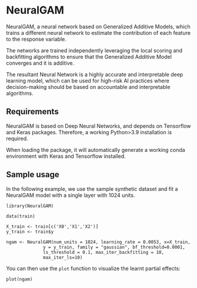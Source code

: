 # NeuralGAM

NeuralGAM, a neural network based on Generalized Additive Models, which trains a different neural network to estimate the contribution of each feature to the response variable. 

The networks are trained independently leveraging the local scoring and backfitting algorithms to ensure that the Generalized Additive Model converges and it is additive. 

The resultant Neural Network is a highly accurate and interpretable deep learning model, which can be used for high-risk AI practices where decision-making should be based on accountable and interpretable algorithms. 
            
## Requirements

NeuralGAM is based on Deep Neural Networks, and depends on Tensorflow and Keras packages. Therefore, a working Python>3.9 installation is required.

When loading the package, it will automatically generate a working conda environment with 
Keras and Tensorflow installed. 

## Sample usage

In the following example, we use the sample synthetic dataset and fit a NeuralGAM model
with a single layer with 1024 units.  

```
library(NeuralGAM)

data(train)

X_train <- train[c('X0','X1','X2')]
y_train <- train$y

ngam <- NeuralGAM(num_units = 1024, learning_rate = 0.0053, x=X_train,
              y = y_train, family = "gaussian", bf_threshold=0.0001,
              ls_threshold = 0.1, max_iter_backfitting = 10,
              max_iter_ls=10)

```
You can then use the `plot` function to visualize the learnt partial effects: 

```
plot(ngam)
```

